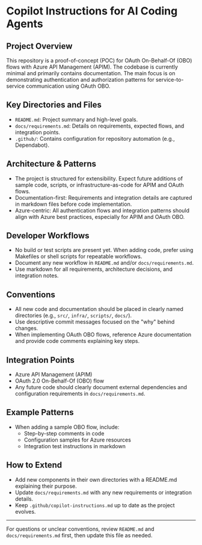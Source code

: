 # Copilot Instructions for AI Coding Agents

## Project Overview
This repository is a proof-of-concept (POC) for OAuth On-Behalf-Of (OBO) flows with Azure API Management (APIM). The codebase is currently minimal and primarily contains documentation. The main focus is on demonstrating authentication and authorization patterns for service-to-service communication using OAuth OBO.

## Key Directories and Files
- `README.md`: Project summary and high-level goals.
- `docs/requirements.md`: Details on requirements, expected flows, and integration points.
- `.github/`: Contains configuration for repository automation (e.g., Dependabot).

## Architecture & Patterns
- The project is structured for extensibility. Expect future additions of sample code, scripts, or infrastructure-as-code for APIM and OAuth flows.
- Documentation-first: Requirements and integration details are captured in markdown files before code implementation.
- Azure-centric: All authentication flows and integration patterns should align with Azure best practices, especially for APIM and OAuth OBO.

## Developer Workflows
- No build or test scripts are present yet. When adding code, prefer using Makefiles or shell scripts for repeatable workflows.
- Document any new workflow in `README.md` and/or `docs/requirements.md`.
- Use markdown for all requirements, architecture decisions, and integration notes.

## Conventions
- All new code and documentation should be placed in clearly named directories (e.g., `src/`, `infra/`, `scripts/`, `docs/`).
- Use descriptive commit messages focused on the "why" behind changes.
- When implementing OAuth OBO flows, reference Azure documentation and provide code comments explaining key steps.

## Integration Points
- Azure API Management (APIM)
- OAuth 2.0 On-Behalf-Of (OBO) flow
- Any future code should clearly document external dependencies and configuration requirements in `docs/requirements.md`.

## Example Patterns
- When adding a sample OBO flow, include:
  - Step-by-step comments in code
  - Configuration samples for Azure resources
  - Integration test instructions in markdown

## How to Extend
- Add new components in their own directories with a README.md explaining their purpose.
- Update `docs/requirements.md` with any new requirements or integration details.
- Keep `.github/copilot-instructions.md` up to date as the project evolves.

---
For questions or unclear conventions, review `README.md` and `docs/requirements.md` first, then update this file as needed.
